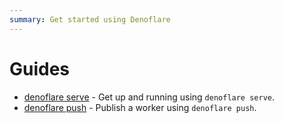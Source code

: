 ```yaml
---
summary: Get started using Denoflare
---
```


# Guides

- [denoflare serve](/guides/serve) - Get up and running using `denoflare serve`.
- [denoflare push](/guides/push) - Publish a worker using `denoflare push`.
